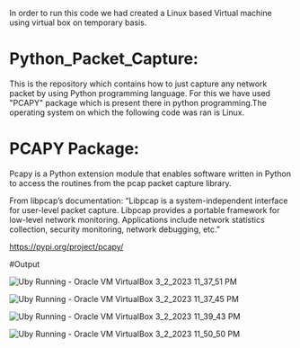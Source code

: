In order to run this code we had created a Linux based Virtual machine using virtual box on temporary basis.



# Python_Packet_Capture:

This is the repository which contains how to just capture any network packet by using Python programming language.
For this we have used "PCAPY" package which is present there in python programming.The operating system on which the
following code was ran is Linux.

# PCAPY Package:

Pcapy is a Python extension module that enables software written in Python to access the routines from the pcap packet capture library.

From libpcap’s documentation: “Libpcap is a system-independent interface for user-level packet capture. Libpcap provides a portable framework for low-level network monitoring. Applications include network statistics collection, security monitoring, network debugging, etc.”

https://pypi.org/project/pcapy/

#Output

![Uby  Running  - Oracle VM VirtualBox 3_2_2023 11_37_51 PM](https://user-images.githubusercontent.com/59620280/222637505-ee315bf1-aa8e-475b-b7e5-aedb434c7655.png)


![Uby  Running  - Oracle VM VirtualBox 3_2_2023 11_37_45 PM](https://user-images.githubusercontent.com/59620280/222637477-1ec7e90e-1d6a-4395-8baa-e8d62748d661.png)

![Uby  Running  - Oracle VM VirtualBox 3_2_2023 11_39_43 PM](https://user-images.githubusercontent.com/59620280/222637557-07393448-f163-41f5-b28e-1cffcbb996dd.png)

![Uby  Running  - Oracle VM VirtualBox 3_2_2023 11_50_50 PM](https://user-images.githubusercontent.com/59620280/222637626-faf41eda-3f0b-459e-a46a-ca2285d3f585.png)







